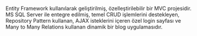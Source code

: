 Entity Framework kullanılarak geliştirilmiş, özelleştirilebilir bir MVC projesidir. MS SQL Server ile entegre edilmiş, temel CRUD işlemlerini destekleyen, Repository Pattern kullanan, AJAX isteklerini içeren özel login sayfası ve Many to Many Relations kullanan dinamik bir blog uygulamasıdır.
